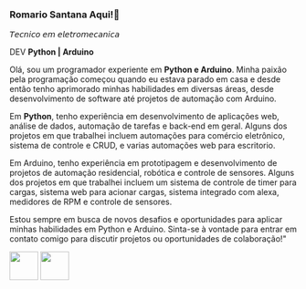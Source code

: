 ### Romario Santana Aqui!👋

𝘛𝘦𝘤𝘯𝘪𝘤𝘰 𝘦𝘮 𝘦𝘭𝘦𝘵𝘳𝘰𝘮𝘦𝘤𝘢𝘯𝘪𝘤𝘢

DEV **Python | Arduino**

Olá, sou um programador experiente em **Python e Arduino**. Minha paixão pela programação começou quando eu estava parado em casa e desde então tenho aprimorado minhas habilidades em diversas áreas, desde desenvolvimento de software até projetos de automação com Arduino.

Em **Python**, tenho experiência em desenvolvimento de aplicações web, análise de dados, automação de tarefas e back-end em geral. Alguns dos projetos em que trabalhei incluem automações para comércio eletrônico, sistema de controle e CRUD, e varias automações web para escritorio.

Em Arduino, tenho experiência em prototipagem e desenvolvimento de projetos de automação residencial, robótica e controle de sensores. Alguns dos projetos em que trabalhei incluem um sistema de controle de timer para cargas, sistema web para acionar cargas, sistema integrado com alexa, medidores de RPM e controle de sensores.

Estou sempre em busca de novos desafios e oportunidades para aplicar minhas habilidades em Python e Arduino. Sinta-se à vontade para entrar em contato comigo para discutir projetos ou oportunidades de colaboração!"

<div display="inline">
<img width="50" height="50" src="https://cdn.jsdelivr.net/gh/devicons/devicon/icons/python/python-original-wordmark.svg" />
<img width="50" height="50" src="https://cdn.jsdelivr.net/gh/devicons/devicon/icons/arduino/arduino-original-wordmark.svg" />          
</div> 



<!--
**romariojs/romariojs** is a ✨ _special_ ✨ repository because its `README.md` (this file) appears on your GitHub profile.

Here are some ideas to get you started:
new icons
https://devicon.dev/
-->
